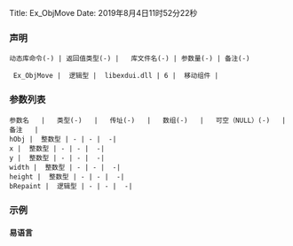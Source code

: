 Title: Ex_ObjMove
Date: 2019年8月4日11时52分22秒

### 声明


```table
动态库命令(-) | 返回值类型(-) |   库文件名(-) | 参数量(-) | 备注(-)

 Ex_ObjMove |  逻辑型 |  libexdui.dll | 6 |  移动组件 | 
```


### 参数列表

```table
参数名   |   类型(-)   |   传址(-)   |   数组(-)   |   可空（NULL）(-)   |   备注   |
hObj |  整数型 | - | - |  -| 
x |  整数型 | - | - |  -| 
y |  整数型 | - | - |  -| 
width |  整数型 | - | - |  -| 
height |  整数型 | - | - |  -| 
bRepaint |  逻辑型 | - | - |  -| 
```




### 示例
#### 易语言
```c

```
